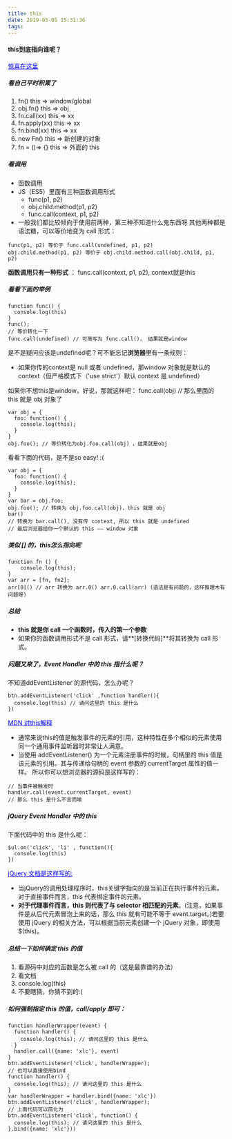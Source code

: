 ```yaml
---
title: this
date: 2019-05-05 15:31:36
tags:
---
```


#### this到底指向谁呢？
<a href="https://zhuanlan.zhihu.com/p/25991271" style="color: blue;">惊喜在这里</a>
##### 看自己平时积累了
1. fn()           this => window/global
2. obj.fn()       this => obj
3. fn.call(xx)    this => xx
4. fn.apply(xx)   this => xx
5. fn.bind(xx)    this => xx
6. new Fn()       this => 新创建的对象
7. fn = ()=> {}   this => 外面的 this

##### 看调用
* 函数调用
* JS（ES5）里面有三种函数调用形式
    * func(p1, p2) 
    * obj.child.method(p1, p2)
    * func.call(context, p1, p2)
* 一般我们都比较倾向于使用前两种，第三种不知道什么鬼东西呀
其他两种都是语法糖，可以等价地变为 call 形式：
```
func(p1, p2) 等价于 func.call(undefined, p1, p2)
obj.child.method(p1, p2) 等价于 obj.child.method.call(obj.child, p1, p2)
```
**函数调用只有一种形式** ： func.call(context, p1, p2), context就是this

##### 看看下面的举例
```
function func() {
  console.log(this)
}
func();
// 等价转化一下
func.call(undefined) // 可简写为 func.call()， 结果就是window
```
是不是疑问应该是undefined呢？可不能忘记**浏览器**里有一条规则：
* 如果你传的context是 null 或者 undefined，那window 对象就是默认的 context（但严格模式下（'use strict'）默认 context 是 undefined）

如果你不想this是window，好说，那就这样吧： func.call(obj) // 那么里面的 this 就是 obj 对象了
```
var obj = {
  foo: function() {
    console.log(this);
  }
}
obj.foo(); // 等价转化为obj.foo.call(obj) ，结果就是obj
```

看看下面的代码，是不是so easy! :(
```
var obj = {
  foo: function() {
    console.log(this);
  }
}
var bar = obj.foo;
obj.foo(); // 转换为 obj.foo.call(obj)，this 就是 obj
bar() 
// 转换为 bar.call(), 没有传 context, 所以 this 就是 undefined
// 最后浏览器给你一个默认的 this —— window 对象
```
##### 类似 [] 的，this怎么指向呢
```
function fn () { 
    console.log(this);
}
var arr = [fn, fn2];
arr[0]() // arr 转换为 arr.0() arr.0.call(arr) (语法是有问题的，这样推理木有问题呀)
```
##### 总结
* **this 就是你 call 一个函数时，传入的第一个参数**
* 如果你的函数调用形式不是 call 形式，请**[转换代码]**将其转换为 call 形式。

##### 问题又来了，Event Handler 中的 this 指什么呢？
不知道ddEventListener 的源代码，怎么办呢？
```
btn.addEventListener('click' ,function handler(){
  console.log(this) // 请问这里的 this 是什么
})
```
<a href="https://developer.mozilla.org/zh-CN/docs/Web/API/EventTarget/addEventListener#The_value_of_this_within_the_handler" style="color: blue;">MDN 对this解释</a>
* 通常来说this的值是触发事件的元素的引用，这种特性在多个相似的元素使用同一个通用事件监听器时非常让人满意。 
* 当使用 addEventListener() 为一个元素注册事件的时候，句柄里的 this 值是该元素的引用。其与传递给句柄的 event 参数的 currentTarget 属性的值一样。
所以你可以想浏览器的源码是这样写的：
```
// 当事件被触发时
handler.call(event.currentTarget, event) 
// 那么 this 是什么不言而喻
```
##### jQuery Event Handler 中的 this
下面代码中的 this 是什么呢：
```
$ul.on('click', 'li' , function(){
  console.log(this)
})
```
<a href="https://www.jquery123.com/on/" style="color: blue;">jQuery 文档是这样写的:</a>
* 当jQuery的调用处理程序时，this关键字指向的是当前正在执行事件的元素。对于直接事件而言，this 代表绑定事件的元素。
* **对于代理事件而言，this 则代表了与 selector 相匹配的元素**。(注意，如果事件是从后代元素冒泡上来的话，那么 this 就有可能不等于 event.target。)若要使用 jQuery 的相关方法，可以根据当前元素创建一个 jQuery 对象，即使用 $(this)。

##### 总结一下如何确定 this 的值
1. 看源码中对应的函数是怎么被 call 的（这是最靠谱的办法）
2. 看文档
3. console.log(this)
4. 不要瞎猜，你猜不到的:(

##### 如何强制指定 this 的值，call/apply 即可：
```
function handlerWrapper(event) {
  function handler() {
    console.log(this); // 请问这里的 this 是什么
  }
  handler.call({name: 'xlc'}, event)
}
btn.addEventListener('click', handlerWrapper);
// 也可以直接使用bind
function handler() {
  console.log(this); // 请问这里的 this 是什么
}
var handlerWrapper = handler.bind({name: 'xlc'})
btn.addEventListener('click', handlerWrapper);
// 上面代码可以简化为
btn.addEventListener('click', function() {
  console.log(this); // 请问这里的 this 是什么
}.bind({name: 'xlc'}))
```



